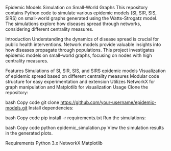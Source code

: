 Epidemic Models Simulation on Small-World Graphs
This repository contains Python code to simulate various epidemic models (SI, SIR, SIS, SIRS) on small-world graphs generated using the Watts-Strogatz model. The simulations explore how diseases spread through networks, considering different centrality measures.

Introduction
Understanding the dynamics of disease spread is crucial for public health interventions. Network models provide valuable insights into how diseases propagate through populations. This project investigates epidemic models on small-world graphs, focusing on nodes with high centrality measures.

Features
Simulations of SI, SIR, SIS, and SIRS epidemic models
Visualization of epidemic spread based on different centrality measures
Modular code structure for easy experimentation and extension
Utilizes NetworkX for graph manipulation and Matplotlib for visualization
Usage
Clone the repository:

bash
Copy code
git clone https://github.com/your-username/epidemic-models.git
Install dependencies:

bash
Copy code
pip install -r requirements.txt
Run the simulations:

bash
Copy code
python epidemic_simulation.py
View the simulation results in the generated plots.

Requirements
Python 3.x
NetworkX
Matplotlib
